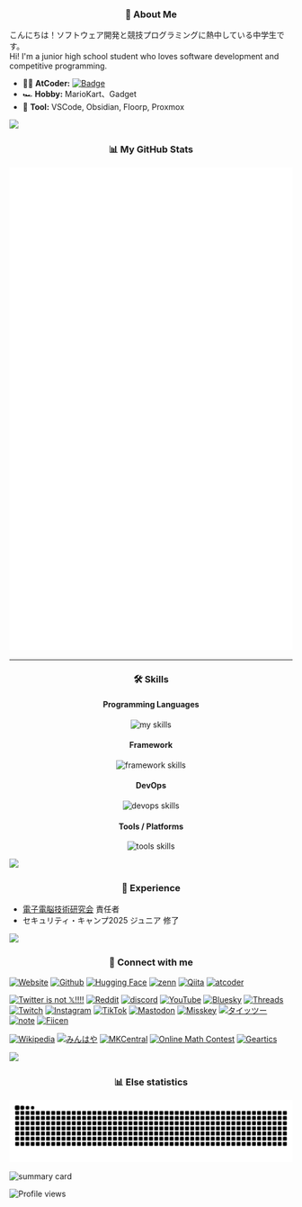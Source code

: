 <h3 align="center">👋 About Me</h3>

こんにちは！ソフトウェア開発と競技プログラミングに熱中している中学生です。<br>
Hi! I'm a junior high school student who loves software development and competitive programming.

- 🧑‍💻 **AtCoder:** [![Badge](https://cp-logo.vercel.app/atcoder/yuubinnkyoku?logo=true)](https://atcoder.jp/users/yuubinnkyoku)
- 🏎️ **Hobby:** MarioKart、Gadget
- 🔧 **Tool:** VSCode, Obsidian, Floorp, Proxmox

<img src="https://user-images.githubusercontent.com/73097560/115834477-dbab4500-a447-11eb-908a-139a6edaec5c.gif">

<h3 align="center">📊 My GitHub Stats</h3>

<img src="github-metrics.svg" alt="Metrics">

---

<h3 align="center">🛠️ Skills</h3>
<h4 align="center">Programming Languages</h4>
<p align="center">
	<img alt="my skills" src="https://skillicons.dev/icons?theme=dark&perline=7&i=cpp,dart,py"/>
  
</p>

<h4 align="center">Framework</h4>
<p align="center">
	<img alt="framework skills" src="https://skillicons.dev/icons?theme=dark&perline=7&i=flutter,unity,bots,react,nuxt,next,tailwind" />
  
</p>

<h4 align="center">DevOps</h4>
<p align="center">
	<img alt="devops skills" src="https://skillicons.dev/icons?theme=dark&perline=7&i=docker,gcp,github,gitlab,pwsh" />
  
</p>

<h4 align="center">Tools / Platforms</h4>
<p align="center">
	<img alt="tools skills" src="https://skillicons.dev/icons?theme=dark&perline=7&i=vscode,windows,notion,discord,twitter,linux" />
  
</p>


<img src="https://user-images.githubusercontent.com/73097560/115834477-dbab4500-a447-11eb-908a-139a6edaec5c.gif">

<h3 align="center">💼 Experience</h3>

- [電子電脳技術研究会](https://github.com/tsukuba-denden) 責任者
- セキュリティ・キャンプ2025 ジュニア 修了

<img src="https://user-images.githubusercontent.com/73097560/115834477-dbab4500-a447-11eb-908a-139a6edaec5c.gif">

<h3 align="center">🔗 Connect with me</h3>

<!-- 開発者系 -->
<a href="https://yuubinnkyoku.github.io/" target="_blank"><img alt="Website" src="https://img.shields.io/badge/%F0%9F%8C%90%20Website-1f6feb?style=for-the-badge" /></a>
<a href="https://github.com/yuubinnkyoku" target="_blank"><img alt="Github" src="https://img.shields.io/badge/GitHub-%2312100E.svg?&style=for-the-badge&logo=Github&logoColor=white" /></a>
<a href="https://huggingface.co/yuubinnkyoku" target="_blank"><img alt="Hugging Face" src="https://img.shields.io/badge/HuggingFace-yellow.svg?&style=for-the-badge&logo=HuggingFace&logoColor=white" /></a>
<a href="https://zenn.dev/yuubinnkyoku" target="_blank"><img alt="zenn" src="https://img.shields.io/badge/zenn-FFFFFF.svg?&style=for-the-badge&logo=zenn" /></a>
<a href="https://qiita.com/yuubinnkyoku_mk" target="_blank"><img alt="Qiita" src="https://img.shields.io/badge/qiita-55C500.svg?&style=for-the-badge&logo=qiita&logoColor=white" /></a>
<a href="https://atcoder.jp/users/yuubinnkyoku" target="_blank"><img alt="atcoder" src="https://img.shields.io/badge/atcoder-FFFFFF.svg?&style=for-the-badge&logo=atcoder&logoColor=black" /></a>

<!-- SNS系 -->
<a href="https://twitter.com/yuubinnkyoku" target="_blank"><img alt="Twitter is not 𝕏!!!!" src="https://img.shields.io/badge/Twitter-%23000000.svg?&style=for-the-badge&logo=X&logoColor=white" /></a>
<a href="https://www.reddit.com/user/yuubinnkyoku_mk/" target="_blank"><img alt="Reddit" src="https://img.shields.io/badge/Reddit-FF4500.svg?&style=for-the-badge&logo=reddit&logoColor=white" /></a>
<a href="https://discord.gg/Ptabd9wgYR" target="_blank"><img alt="discord" src="https://img.shields.io/badge/discord-5d6af2.svg?&style=for-the-badge&logo=discord&logoColor=white" /></a>
<a href="https://www.youtube.com/channel/UCI_EfXMu2Iu03ajgVdw6JmQ" target="_blank"><img alt="YouTube" src="https://img.shields.io/badge/YouTube-FF0000.svg?&style=for-the-badge&logo=youtube&logoColor=white" /></a>
<a href="https://bsky.app/profile/yuubinnkyoku.bsky.social" target="_blank"><img alt="Bluesky" src="https://img.shields.io/badge/Bluesky-0285FF.svg?&style=for-the-badge&logo=bluesky&logoColor=white" /></a>
<a href="https://www.threads.com/@yuubinnkyoku_mk" target="_blank"><img alt="Threads" src="https://img.shields.io/badge/Threads-000000.svg?&style=for-the-badge&logo=threads&logoColor=white" /></a>
<a href="https://www.twitch.tv/yuubinnkyoku" target="_blank"><img alt="Twitch" src="https://img.shields.io/badge/Twitch-9146FF.svg?&style=for-the-badge&logo=twitch&logoColor=white" /></a>
<a href="https://www.instagram.com/yuubinnkyo/" target="_blank"><img alt="Instagram" src="https://img.shields.io/badge/Instagram-E4405F.svg?&style=for-the-badge&logo=instagram&logoColor=white" /></a>
<a href="https://www.tiktok.com/@yuubinnkyoku" target="_blank"><img alt="TikTok" src="https://img.shields.io/badge/TikTok-000000.svg?&style=for-the-badge&logo=tiktok&logoColor=white" /></a>
<a href="https://mstdn.jp/@yuubinnkyoku" target="_blank"><img alt="Mastodon" src="https://img.shields.io/badge/Mastodon-3088D4.svg?&style=for-the-badge&logo=mastodon&logoColor=white" /></a>
<a href="https://misskey.io/@yuubinnkyoku0730" target="_blank"><img alt="Misskey" src="https://img.shields.io/badge/Misskey-2ECC71.svg?&style=for-the-badge&logo=misskey&logoColor=white" /></a>
<a href="https://taittsuu.com/users/yuubinnkyoku/profiles" target="_blank"><img alt="タイッツー" src="https://img.shields.io/badge/タイッツー-9fa1a0.svg?&style=for-the-badge" /></a>
<a href="https://note.com/yuubinnkyoku" target="_blank"><img alt="note" src="https://img.shields.io/badge/note-FFFFFF.svg?&style=for-the-badge&logo=note&logoColor=black" /></a>
<a href="https://fiicen.jp/field/yuubinnkyoku/" target="_blank"><img alt="Fiicen" src="https://img.shields.io/badge/Fiicen-7436b6.svg?&style=for-the-badge" /></a>

<!-- その他 -->
<a href="https://ja.wikipedia.org/wiki/%E5%88%A9%E7%94%A8%E8%80%85:%E3%82%86%E3%81%86%E3%81%B3%E3%82%93%E3%81%8D%E3%82%87%E3%81%8F" target="_blank"><img alt="Wikipedia" src="https://img.shields.io/badge/Wikipedia-000000.svg?&style=for-the-badge&logo=wikipedia&logoColor=white" /></a>
<a href="https://minhaya.com/link/utrNzo6vRk7rW2YH6" target="_blank"><img alt="みんはや" src="https://img.shields.io/badge/みんはや-da693d.svg?&style=for-the-badge" /></a>
<a href="https://mkcentral.com/ja/registry/players/profile?id=37565" target="_blank"><img alt="MKCentral" src="https://img.shields.io/badge/MKCentral-166534.svg?&style=for-the-badge" /></a>
<a href="https://onlinemathcontest.com/users/yuubinnkyoku" target="_blank"><img alt="Online Math Contest" src="https://img.shields.io/badge/Online%20Math%20Contest-FFFFFF.svg?&style=for-the-badge" /></a>
<a href="https://www.geartics.com/yuubinkyoku0730" target="_blank"><img alt="Geartics" src="https://img.shields.io/badge/Geartics-027cb7.svg?&style=for-the-badge" /></a>


<img src="https://user-images.githubusercontent.com/73097560/115834477-dbab4500-a447-11eb-908a-139a6edaec5c.gif">



<h3 align="center">📊 Else statistics</h3>

![](https://raw.githubusercontent.com/yuubinnkyoku/yuubinnkyoku/output/github-contribution-grid-snake.svg)

![summary card](https://github-profile-summary-cards.vercel.app/api/cards/profile-details?username=yuubinnkyoku&theme=monokai)

![Profile views](https://komarev.com/ghpvc/?username=yuubinnkyoku)

<!--![yuubinnkyoku's GitHub stats](https://github-readme-stats.vercel.app/api?username=yuubinnkyoku&show_icons=true&count_private=true&theme=dark)-->
<!--![Top Languages Card](https://github-readme-stats.vercel.app/api/top-langs?username=yuubinnkyoku&show_icons=true&count_private=true&theme=dark&layout=compact)-->
<!--[![trophy](https://github-profile-trophy.vercel.app/?username=yuubinnkyoku&theme=tokyonight)](https://github.com/ryo-ma/github-profile-trophy)-->
<!--[![AtCoder Trophies](https://atcoder-trophies.vercel.app/api/v1/atcoder?username=yuubinnkyoku&theme=tokyonight)](https://github.com/KATO-Hiro/AtCoderTrophies)-->
